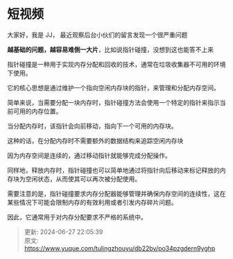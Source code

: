 # 短视频

大家好，我是 JJ， 最近观察后台小伙们的留言发现一个很严重问题



**越基础的问题，越容易难倒一大片**，比如说指针碰撞，没想到这也能答不上来



指针碰撞是一种用于实现内存分配和回收的技术，通常在垃圾收集器不可用的环境下使用。



它的核心思想是通过维护一个指向空闲内存块的指针，来管理和分配内存空间。



简单来说，当需要分配一块内存时，指针碰撞方法会使用一个特定的指针来指示当前可用的内存位置。



当分配内存时，该指针会向前移动，指向下一个可用的内存块。



这种的话，在分配内存时不需要额外的数据结构来追踪空闲内存块



因为内存空间是连续的，通过移动指针就能够完成分配操作。



同样地，释放内存时，指针碰撞也可以简单地通过将指针向后移动来标记释放的内存块为空闲状态，从而使其可以再次被分配使用。



需要注意的是，指针碰撞要求内存分配器能够管理并确保内存空间的连续性，这在某些情况下可能会限制内存的有效利用或者引发内存碎片问题。



因此，它通常用于对内存分配要求不严格的系统中。



> 更新: 2024-06-27 22:05:39  
> 原文: <https://www.yuque.com/tulingzhouyu/db22bv/po34pzgdern9yghp>